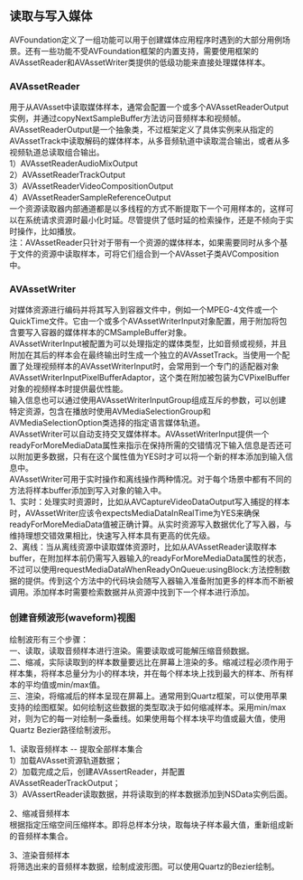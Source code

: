 ##  读取与写入媒体


AVFoundation定义了一组功能可以用于创建媒体应用程序时遇到的大部分用例场景。还有一些功能不受AVFoundation框架的内置支持，需要使用框架的AVAssetReader和AVAssetWriter类提供的低级功能来直接处理媒体样本。


### AVAssetReader

用于从AVAsset中读取媒体样本，通常会配置一个或多个AVAssetReaderOutput实例，并通过copyNextSampleBuffer方法访问音频样本和视频帧。<br/>
AVAssetReaderOutput是一个抽象类，不过框架定义了具体实例来从指定的AVAssetTrack中读取解码的媒体样本，从多音频轨道中读取混合输出，或者从多视频轨道总读取组合输出。<br/>
1）AVAssetReaderAudioMixOutput<br/>
2）AVAssetReaderTrackOutput<br/>
3）AVAssetReaderVideoCompositionOutput<br/>
4）AVAssetReaderSampleReferenceOutput<br/>
一个资源读取器内部通道都是以多线程的方式不断提取下一个可用样本的，这样可以在系统请求资源时最小化时延。尽管提供了低时延的检索操作，还是不倾向于实时操作，比如播放。<br/>
注：AVAssetReader只针对于带有一个资源的媒体样本，如果需要同时从多个基于文件的资源中读取样本，可将它们组合到一个AVAsset子类AVComposition中。


### AVAssetWriter

对媒体资源进行编码并将其写入到容器文件中，例如一个MPEG-4文件或一个QuickTime文件。它由一个或多个AVAssetWriterInput对象配置，用于附加将包含要写入容器的媒体样本的CMSampleBuffer对象。<br/>
AVAssetWriterInput被配置为可以处理指定的媒体类型，比如音频或视频，并且附加在其后的样本会在最终输出时生成一个独立的AVAssetTrack。当使用一个配置了处理视频样本的AVAssetWriterInput时，会常用到一个专门的适配器对象AVAssetWriterInputPixelBufferAdaptor，这个类在附加被包装为CVPixelBuffer对象的视频样本时提供最优性能。<br/>
输入信息也可以通过使用AVAssetWriterInputGroup组成互斥的参数，可以创建特定资源，包含在播放时使用AVMediaSelectionGroup和AVMediaSelectionOption类选择的指定语言媒体轨道。<br/>
AVAssetWriter可以自动支持交叉媒体样本。AVAssetWriterInput提供一个readyForMoreMediaData属性来指示在保持所需的交错情况下输入信息是否还可以附加更多数据，只有在这个属性值为YES时才可以将一个新的样本添加到输入信息中。<br/>
AVAssetWriter可用于实时操作和离线操作两种情况。对于每个场景中都有不同的方法将样本buffer添加到写入对象的输入中。<br/>
1、实时：处理实时资源时，比如从AVCaptureVideoDataOutput写入捕捉的样本时，AVAssetWriter应该令expectsMediaDataInRealTime为YES来确保readyForMoreMediaData值被正确计算。从实时资源写入数据优化了写入器，与维持理想交错效果相比，快速写入样本具有更高的优先级。<br/>
2、离线：当从离线资源中读取媒体资源时，比如从AVAssetReader读取样本buffer，在附加样本前仍需写入器输入的readyForMoreMediaData属性的状态，不过可以使用requestMediaDataWhenReadyOnQueue:usingBlock:方法控制数据的提供。传到这个方法中的代码块会随写入器输入准备附加更多的样本而不断被调用。添加样本时需要检索数据并从资源中找到下一个样本进行添加。


### 创建音频波形(waveform)视图

绘制波形有三个步骤：<br/>
一、读取，读取音频样本进行渲染。需要读取或可能解压缩音频数据。<br/>
二、缩减，实际读取到的样本数量要远比在屏幕上渲染的多。缩减过程必须作用于样本集，将样本总量分为小的样本块，并在每个样本块上找到最大的样本、所有样本的平均值或min/max值。<br/>
三、渲染，将缩减后的样本呈现在屏幕上。通常用到Quartz框架，可以使用苹果支持的绘图框架。如何绘制这些数据的类型取决于如何缩减样本。采用min/max对，则为它的每一对绘制一条垂线。如果使用每个样本块平均值或最大值，使用Quartz Bezier路径绘制波形。<br/>

1、读取音频样本 -- 提取全部样本集合<br/>
1）加载AVAsset资源轨道数据；<br/>
2）加载完成之后，创建AVAssertReader，并配置AVAssetReaderTrackOutput；<br/>
3）AVAssertReader读取数据，并将读取到的样本数据添加到NSData实例后面。<br/>

2、缩减音频样本<br/>
根据指定压缩空间压缩样本。即将总样本分块，取每块子样本最大值，重新组成新的音频样本集合。<br/>

3、渲染音频样本<br/>
将筛选出来的音频样本数据，绘制成波形图。可以使用Quartz的Bezier绘制。
